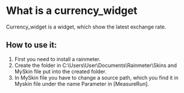# What is a currency_widget
Currency_widget is a widget, which show the latest exchange rate.

## How to use it:
1. First you need to install a rainmeter.
2. Create the folder in C:\Users\User\Documents\Rainmeter\Skins and MySkin file put into the created folder.
3. In MySkin file you have to change a source path, which you find it in Myskin file under the name Parameter in [MeasureRun].
